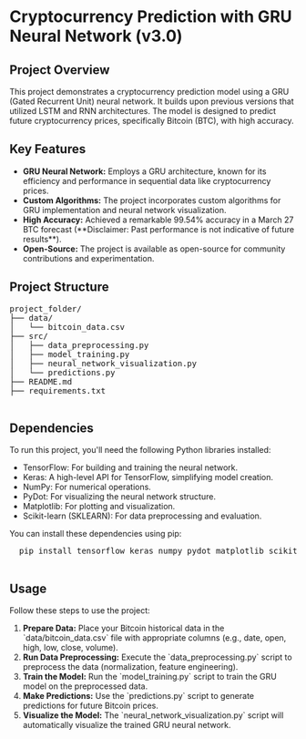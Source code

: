 
<!DOCTYPE html>
<html lang="en">
<head>
  <meta charset="UTF-8">
  <meta name="viewport" content="width=device-width, initial-scale=1.0">
  
</head>
<body>
  <h1>Cryptocurrency Prediction with GRU Neural Network (v3.0)</h1>

  <h2>Project Overview</h2>
  <p>
    This project demonstrates a cryptocurrency prediction model using a GRU (Gated Recurrent Unit) neural network. It builds upon previous versions that utilized LSTM and RNN architectures. The model is designed to predict future cryptocurrency prices, specifically Bitcoin (BTC), with high accuracy.
  </p>

  <h2>Key Features</h2>
  <ul>
    <li><strong>GRU Neural Network:</strong> Employs a GRU architecture, known for its efficiency and performance in sequential data like cryptocurrency prices.</li>
    <li><strong>Custom Algorithms:</strong> The project incorporates custom algorithms for GRU implementation and neural network visualization.</li>
    <li><strong>High Accuracy:</strong> Achieved a remarkable 99.54% accuracy in a March 27 BTC forecast (**Disclaimer: Past performance is not indicative of future results**).</li>
    <li><strong>Open-Source:</strong> The project is available as open-source for community contributions and experimentation.</li>
  </ul>

  <h2>Project Structure</h2>
  <pre>
project_folder/
├── data/
│   └── bitcoin_data.csv
├── src/
│   ├── data_preprocessing.py
│   ├── model_training.py
│   ├── neural_network_visualization.py
│   └── predictions.py
├── README.md
├── requirements.txt
  </pre>

  <h2>Dependencies</h2>
  <p>
    To run this project, you'll need the following Python libraries installed:
  </p>
  <ul>
    <li>TensorFlow: For building and training the neural network.</li>
    <li>Keras: A high-level API for TensorFlow, simplifying model creation.</li>
    <li>NumPy: For numerical operations.</li>
    <li>PyDot: For visualizing the neural network structure.</li>
    <li>Matplotlib: For plotting and visualization.</li>
    <li>Scikit-learn (SKLEARN): For data preprocessing and evaluation.</li>
  </ul>
  <p>
    You can install these dependencies using pip:
  </p>
  <pre>
  pip install tensorflow keras numpy pydot matplotlib scikit-learn
  </pre>

  <h2>Usage</h2>
  <p>
    Follow these steps to use the project:
  </p>
  <ol>
    <li><strong>Prepare Data:</strong> Place your Bitcoin historical data in the `data/bitcoin_data.csv` file with appropriate columns (e.g., date, open, high, low, close, volume).</li>
    <li><strong>Run Data Preprocessing:</strong> Execute the `data_preprocessing.py` script to preprocess the data (normalization, feature engineering).</li>
    <li><strong>Train the Model:</strong> Run the `model_training.py` script to train the GRU model on the preprocessed data.</li>
    <li><strong>Make Predictions:</strong> Use the `predictions.py` script to generate predictions for future Bitcoin prices.</li>
    <li><strong>Visualize the Model:</strong> The `neural_network_visualization.py` script will automatically visualize the trained GRU neural network.</li>
  </ol>

</body>
</html>
